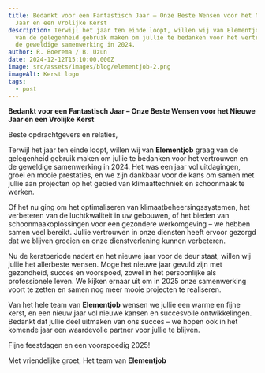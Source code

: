```yaml
---
title: Bedankt voor een Fantastisch Jaar – Onze Beste Wensen voor het Nieuwe
  Jaar en een Vrolijke Kerst
description: Terwijl het jaar ten einde loopt, willen wij van Elementjob graag
  van de gelegenheid gebruik maken om jullie te bedanken voor het vertrouwen en
  de geweldige samenwerking in 2024.
author: R. Boerema / B. Uzun
date: 2024-12-12T15:10:00.000Z
image: src/assets/images/blog/elementjob-2.png
imageAlt: Kerst logo
tags:
  - post
---
```

**Bedankt voor een Fantastisch Jaar – Onze Beste Wensen voor het Nieuwe Jaar en een Vrolijke Kerst**

Beste opdrachtgevers en relaties,

Terwijl het jaar ten einde loopt, willen wij van **Elementjob** graag van de gelegenheid gebruik maken om jullie te bedanken voor het vertrouwen en de geweldige samenwerking in 2024. Het was een jaar vol uitdagingen, groei en mooie prestaties, en we zijn dankbaar voor de kans om samen met jullie aan projecten op het gebied van klimaattechniek en schoonmaak te werken.

Of het nu ging om het optimaliseren van klimaatbeheersingssystemen, het verbeteren van de luchtkwaliteit in uw gebouwen, of het bieden van schoonmaakoplossingen voor een gezondere werkomgeving – we hebben samen veel bereikt. Jullie vertrouwen in onze diensten heeft ervoor gezorgd dat we blijven groeien en onze dienstverlening kunnen verbeteren.

Nu de kerstperiode nadert en het nieuwe jaar voor de deur staat, willen wij jullie het allerbeste wensen. Moge het nieuwe jaar gevuld zijn met gezondheid, succes en voorspoed, zowel in het persoonlijke als professionele leven. We kijken ernaar uit om in 2025 onze samenwerking voort te zetten en samen nog meer mooie projecten te realiseren.

Van het hele team van **Elementjob** wensen we jullie een warme en fijne kerst, en een nieuw jaar vol nieuwe kansen en succesvolle ontwikkelingen. Bedankt dat jullie deel uitmaken van ons succes – we hopen ook in het komende jaar een waardevolle partner voor jullie te blijven.

Fijne feestdagen en een voorspoedig 2025!

Met vriendelijke groet,
Het team van **Elementjob**
